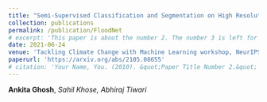 ```yaml
---
title: "Semi-Supervised Classification and Segmentation on High Resolution Aerial Images"
collection: publications
permalink: /publication/FloodNet
# excerpt: 'This paper is about the number 2. The number 3 is left for future work.'
date: 2021-06-24
venue: 'Tackling Climate Change with Machine Learning workshop, NeurIPS'
paperurl: 'https://arxiv.org/abs/2105.08655'
# citation: 'Your Name, You. (2010). &quot;Paper Title Number 2.&quot; <i>Journal 1</i>. 1(2).'
---
```

**Ankita Ghosh**, *Sahil Khose, Abhiraj Tiwari*
<!-- <br><br>FloodNet is a high-resolution image dataset acquired by a small UAV platform, DJI Mavic Pro quadcopters, after Hurricane Harvey. The dataset presents a unique challenge of advancing the damage assessment process for post-disaster scenarios using unlabeled and limited labeled dataset. We propose a solution to address their classification and semantic segmentation challenge. We approach this problem by generating pseudo labels for both classification and segmentation during training and slowly incrementing the amount by which the pseudo label loss affects the final loss. Using this semi-supervised method of training helped us improve our baseline supervised loss by a huge margin for classification, allowing the model to generalize and perform better on the validation and test splits of the dataset. In this paper, we compare and contrast the various methods and models for image classification and semantic segmentation on the FloodNet dataset. -->


<!-- Recommended citation: Your Name, You. (2010). "Paper Title Number 2." <i>Journal 1</i>. 1(2). -->
